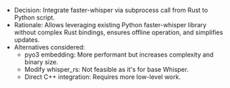 -   Decision: Integrate faster-whisper via subprocess call from Rust to Python script.
-   Rationale: Allows leveraging existing Python faster-whisper library without complex Rust bindings, ensures offline operation, and simplifies updates.
-   Alternatives considered:
    -   pyo3 embedding: More performant but increases complexity and binary size.
    -   Modify whisper_rs: Not feasible as it's for base Whisper.
    -   Direct C++ integration: Requires more low-level work.
